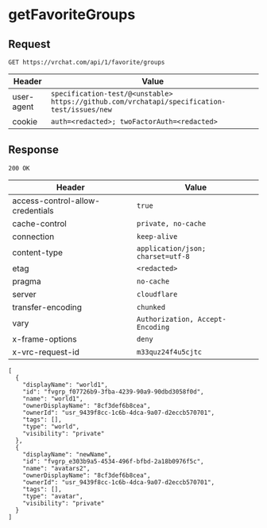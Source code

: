 # getFavoriteGroups

## Request
`GET https://vrchat.com/api/1/favorite/groups`

| Header | Value |
| ------ | ----- |
| user-agent | `specification-test/@<unstable> https://github.com/vrchatapi/specification-test/issues/new` |
| cookie | `auth=<redacted>; twoFactorAuth=<redacted>` |


## Response
`200 OK`

| Header | Value |
| ------ | ----- |
| access-control-allow-credentials | `true` |
| cache-control | `private, no-cache` |
| connection | `keep-alive` |
| content-type | `application/json; charset=utf-8` |
| etag | `<redacted>` |
| pragma | `no-cache` |
| server | `cloudflare` |
| transfer-encoding | `chunked` |
| vary | `Authorization, Accept-Encoding` |
| x-frame-options | `deny` |
| x-vrc-request-id | `m33quz24f4u5cjtc` |

```jsonc
[
  {
    "displayName": "world1",
    "id": "fvgrp_f07726b9-3fba-4239-90a9-90dbd3058f0d",
    "name": "world1",
    "ownerDisplayName": "8cf3def6b8cea",
    "ownerId": "usr_9439f8cc-1c6b-4dca-9a07-d2eccb570701",
    "tags": [],
    "type": "world",
    "visibility": "private"
  },
  {
    "displayName": "newName",
    "id": "fvgrp_e303b9a5-4534-496f-bfbd-2a18b0976f5c",
    "name": "avatars2",
    "ownerDisplayName": "8cf3def6b8cea",
    "ownerId": "usr_9439f8cc-1c6b-4dca-9a07-d2eccb570701",
    "tags": [],
    "type": "avatar",
    "visibility": "private"
  }
]
```
